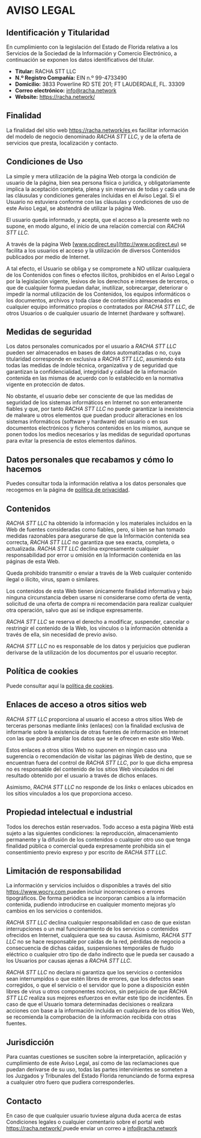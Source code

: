 # AVISO LEGAL

## Identificación y Titularidad

En cumplimiento con la legislación del Estado de Florida relativa a los Servicios de la Sociedad de la Información y Comercio Electrónico, a continuación se exponen los datos identificativos del titular.

- **Titular:** RACHA STT LLC  
- **N.º Registro Compañía:** EIN n.º 99-4733490  
- **Domicilio:** 3833 Powerline RD STE 201; FT LAUDERDALE, FL. 33309  
- **Correo electrónico:** info@racha.network  
- **Website:** [https://racha.network/ ](https://racha.network/ )

## Finalidad

La finalidad del sitio web [https://racha.network/es ](https://racha.network/es ) es facilitar información del modelo de negocio denominado *RACHA STT LLC*, y de la oferta de servicios que presta, localización y contacto.

## Condiciones de Uso

La simple y mera utilización de la página Web otorga la condición de usuario de la página, bien sea persona física o jurídica, y obligatoriamente implica la aceptación completa, plena y sin reservas de todas y cada una de las cláusulas y condiciones generales incluidas en el Aviso Legal. Si el Usuario no estuviera conforme con las cláusulas y condiciones de uso de este Aviso Legal, se abstendrá de utilizar la página Web.

El usuario queda informado, y acepta, que el acceso a la presente web no supone, en modo alguno, el inicio de una relación comercial con *RACHA STT LLC*.

A través de la página Web [www.ocdirect.eu](http://www.ocdirect.eu) se facilita a los usuarios el acceso y la utilización de diversos Contenidos publicados por medio de Internet.

A tal efecto, el Usuario se obliga y se compromete a NO utilizar cualquiera de los Contenidos con fines o efectos ilícitos, prohibidos en el Aviso Legal o por la legislación vigente, lesivos de los derechos e intereses de terceros, o que de cualquier forma puedan dañar, inutilizar, sobrecargar, deteriorar o impedir la normal utilización de los Contenidos, los equipos informáticos o los documentos, archivos y toda clase de contenidos almacenados en cualquier equipo informático propios o contratados por *RACHA STT LLC*, de otros Usuarios o de cualquier usuario de Internet (hardware y software).

## Medidas de seguridad

Los datos personales comunicados por el usuario a *RACHA STT LLC* pueden ser almacenados en bases de datos automatizadas o no, cuya titularidad corresponde en exclusiva a *RACHA STT LLC*, asumiendo ésta todas las medidas de índole técnica, organizativa y de seguridad que garantizan la confidencialidad, integridad y calidad de la información contenida en las mismas de acuerdo con lo establecido en la normativa vigente en protección de datos.

No obstante, el usuario debe ser consciente de que las medidas de seguridad de los sistemas informáticos en Internet no son enteramente fiables y que, por tanto *RACHA STT LLC* no puede garantizar la inexistencia de malware u otros elementos que puedan producir alteraciones en los sistemas informáticos (software y hardware) del usuario o en sus documentos electrónicos y ficheros contenidos en los mismos, aunque se ponen todos los medios necesarios y las medidas de seguridad oportunas para evitar la presencia de estos elementos dañinos.

## Datos personales que recabamos y cómo lo hacemos

Puedes consultar toda la información relativa a los datos personales que recogemos en la página de [política de privacidad](#).

## Contenidos

*RACHA STT LLC* ha obtenido la información y los materiales incluidos en la Web de fuentes consideradas como fiables, pero, si bien se han tomado medidas razonables para asegurarse de que la Información contenida sea correcta, *RACHA STT LLC* no garantiza que sea exacta, completa, o actualizada. *RACHA STT LLC* declina expresamente cualquier responsabilidad por error u omisión en la Información contenida en las páginas de esta Web.

Queda prohibido transmitir o enviar a través de la Web cualquier contenido ilegal o ilícito, virus, spam o similares.

Los contenidos de esta Web tienen únicamente finalidad informativa y bajo ninguna circunstancia deben usarse ni considerarse como oferta de venta, solicitud de una oferta de compra ni recomendación para realizar cualquier otra operación, salvo que así se indique expresamente.

*RACHA STT LLC* se reserva el derecho a modificar, suspender, cancelar o restringir el contenido de la Web, los vínculos o la información obtenida a través de ella, sin necesidad de previo aviso.

*RACHA STT LLC* no es responsable de los datos y perjuicios que pudieran derivarse de la utilización de los documentos por el usuario receptor.

## Política de cookies

Puede consultar aquí la [política de cookies](cookies.md).

## Enlaces de acceso a otros sitios web

*RACHA STT LLC* proporciona al usuario el acceso a otros sitios Web de terceras personas mediante *links* (enlaces) con la finalidad exclusiva de informarle sobre la existencia de otras fuentes de información en Internet con las que podrá ampliar los datos que se le ofrecen en este sitio Web.

Estos enlaces a otros sitios Web no suponen en ningún caso una sugerencia o recomendación de visitar las páginas Web de destino, que se encuentran fuera del control de *RACHA STT LLC*, por lo que dicha empresa no es responsable del contenido de los sitios Web vinculados ni del resultado obtenido por el usuario a través de dichos enlaces.

Asimismo, *RACHA STT LLC* no responde de los *links* o enlaces ubicados en los sitios vinculados a los que proporciona acceso.

## Propiedad intelectual e industrial

Todos los derechos están reservados. Todo acceso a esta página Web está sujeto a las siguientes condiciones: la reproducción, almacenamiento permanente y la difusión de los contenidos o cualquier otro uso que tenga finalidad pública o comercial queda expresamente prohibida sin el consentimiento previo expreso y por escrito de *RACHA STT LLC*.

## Limitación de responsabilidad

La información y servicios incluidos o disponibles a través del sitio [https://www.wocry.com ](https://www.wocry.com ) pueden incluir incorrecciones o errores tipográficos. De forma periódica se incorporan cambios a la información contenida, pudiendo introducirse en cualquier momento mejoras y/o cambios en los servicios o contenidos.

*RACHA STT LLC* declina cualquier responsabilidad en caso de que existan interrupciones o un mal funcionamiento de los servicios o contenidos ofrecidos en Internet, cualquiera que sea su causa. Asimismo, *RACHA STT LLC* no se hace responsable por caídas de la red, pérdidas de negocio a consecuencia de dichas caídas, suspensiones temporales de fluido eléctrico o cualquier otro tipo de daño indirecto que le pueda ser causado a los Usuarios por causas ajenas a *RACHA STT LLC*.

*RACHA STT LLC* no declara ni garantiza que los servicios o contenidos sean interrumpidos o que estén libres de errores, que los defectos sean corregidos, o que el servicio o el servidor que lo pone a disposición estén libres de virus u otros componentes nocivos, sin perjuicio de que *RACHA STT LLC* realiza sus mejores esfuerzos en evitar este tipo de incidentes. En caso de que el Usuario tomara determinadas decisiones o realizara acciones con base a la información incluida en cualquiera de los sitios Web, se recomienda la comprobación de la información recibida con otras fuentes.

## Jurisdicción

Para cuantas cuestiones se susciten sobre la interpretación, aplicación y cumplimiento de este Aviso Legal, así como de las reclamaciones que puedan derivarse de su uso, todas las partes intervinientes se someten a los Juzgados y Tribunales del Estado Florida renunciando de forma expresa a cualquier otro fuero que pudiera corresponderles.

## Contacto

En caso de que cualquier usuario tuviese alguna duda acerca de estas Condiciones legales o cualquier comentario sobre el portal web [https://racha.network/ ](https://racha.network/ ) puede enviar un correo a [info@racha.network](mailto:info@racha.network)
